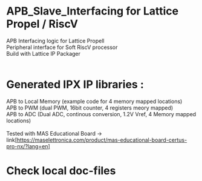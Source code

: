# APB_Slave_Interfacing for Lattice Propel / RiscV
 APB Interfacing logic for Lattice Propell<br>
 Peripheral interface for Soft RiscV processor<br>
 Build with Lattice IP Packager<br><br>

 # Generated IPX IP libraries :<br>
 APB to Local Memory (example code for 4 memory mapped locations)<br>
 APB to PWM (dual PWM, 16bit counter, 4 registers meory mapped)<br>
 APB to ADC (Dual ADC, continous conversion, 1.2V Vref, 4 Memory mapped locations) <br><br>
 Tested with MAS Educational Board -> link[https://maselettronica.com/product/mas-educational-board-certus-pro-nx/?lang=en]<BR>

 # Check local doc-files<br>
 
